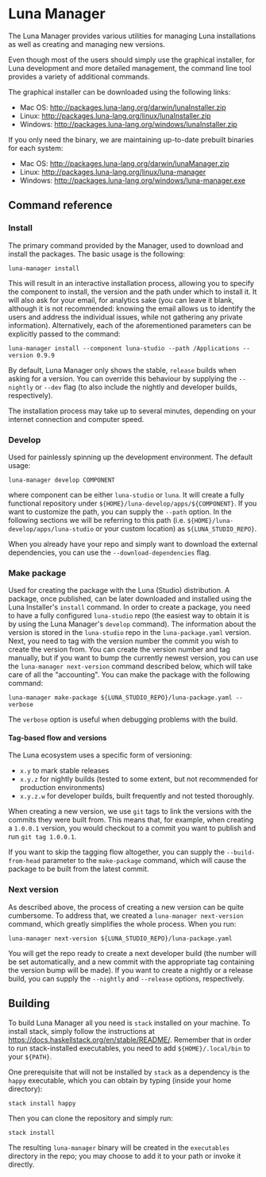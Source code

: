# Luna Manager

The Luna Manager provides various utilities for managing Luna installations as well as creating and managing new versions.

Even though most of the users should simply use the graphical installer, for Luna development and more detailed management, the command line tool provides a variety of additional commands.

The graphical installer can be downloaded using the following links:
* Mac OS: http://packages.luna-lang.org/darwin/lunaInstaller.zip
* Linux: http://packages.luna-lang.org/linux/lunaInstaller.zip
* Windows: http://packages.luna-lang.org/windows/lunaInstaller.zip

If you only need the binary, we are maintaining up-to-date prebuilt binaries for each system:
* Mac OS: http://packages.luna-lang.org/darwin/lunaManager.zip
* Linux: http://packages.luna-lang.org/linux/luna-manager
* Windows: http://packages.luna-lang.org/windows/luna-manager.exe

## Command reference

### Install
The primary command provided by the Manager, used to download and install the packages. The basic usage is the following:
```
luna-manager install
```
This will result in an interactive installation process, allowing you to specify the component to install, the version and the path under which to install it. It will also ask for your email, for analytics sake (you can leave it blank, although it is not recommended: knowing the email allows us to identify the users and address the individual issues, while not gathering any private information). Alternatively, each of the aforementioned parameters can be explicitly passed to the command:
```
luna-manager install --component luna-studio --path /Applications --version 0.9.9
```
By default, Luna Manager only shows the stable, `release` builds when asking for a version. You can override this behaviour by supplying the `--nightly` or `--dev` flag (to also include the nightly and developer builds, respectively).

The installation process may take up to several minutes, depending on your internet connection and computer speed.

### Develop

Used for painlessly spinning up the development environment. The default usage:
```
luna-manager develop COMPONENT
```
where component can be either `luna-studio` or `luna`. It will create a fully functional repository under `${HOME}/luna-develop/apps/${COMPONENT}`. If you want to customize the path, you can supply the `--path` option. In the following sections we will be referring to this path (i.e. `${HOME}/luna-develop/apps/luna-studio` or your custom location) as `${LUNA_STUDIO_REPO}`.

When you already have your repo and simply want to download the external dependencies, you can use the `--download-dependencies` flag.

### Make package

Used for creating the package with the Luna (Studio) distribution. A package, once published, can be later downloaded and installed using the Luna Installer's `install` command. In order to create a package, you need to have a fully configured `luna-studio` repo (the easiest way to obtain it is by using the Luna Manager's `develop` command). The information about the version is stored in the `luna-studio` repo in the `luna-package.yaml` version. Next, you need to tag with the version number the commit you wish to create the version from. You can create the version number and tag manually, but if you want to bump the currently newest version, you can use the `luna-manager next-version` command described below, which will take care of all the "accounting". You can make the package with the following command:
```
luna-manager make-package ${LUNA_STUDIO_REPO}/luna-package.yaml --verbose
```

The `verbose` option is useful when debugging problems with the build.

#### Tag-based flow and versions
The Luna ecosystem uses a specific form of versioning:
* `x.y` to mark stable releases
* `x.y.z` for nightly builds (tested to some extent, but not recommended for production environments)
* `x.y.z.w` for developer builds, built frequently and not tested thoroughly.

When creating a new version, we use `git` tags to link the versions with the commits they were built from. This means that, for example, when creating a `1.0.0.1` version, you would checkout to a commit you want to publish and run `git tag 1.0.0.1`.

If you want to skip the tagging flow altogether, you can supply the `--build-from-head` parameter to the `make-package` command, which will cause the package to be built from the latest commit.

### Next version
As described above, the process of creating a new version can be quite cumbersome. To address that, we created a `luna-manager next-version` command, which greatly simplifies the whole process. When you run:
```
luna-manager next-version ${LUNA_STUDIO_REPO}/luna-package.yaml
```
You will get the repo ready to create a next developer build (the number will be set automatically, and a new commit with the appropriate tag containing the version bump will be made). If you want to create a nightly or a release build, you can supply the `--nightly` and `--release` options, respectively.

## Building
To build Luna Manager all you need is `stack` installed on your machine. To install stack, simply follow the instructions at https://docs.haskellstack.org/en/stable/README/. Remember that in order to run stack-installed executables, you need to add `${HOME}/.local/bin` to your `${PATH}`.

One prerequisite that will not be installed by `stack` as a dependency is the `happy` executable, which you can obtain by typing (inside your home directory):
```
stack install happy
```

Then you can clone the repository and simply run:
```
stack install
```
The resulting `luna-manager` binary will be created in the `executables` directory in the repo; you may choose to add it to your path or invoke it directly.
